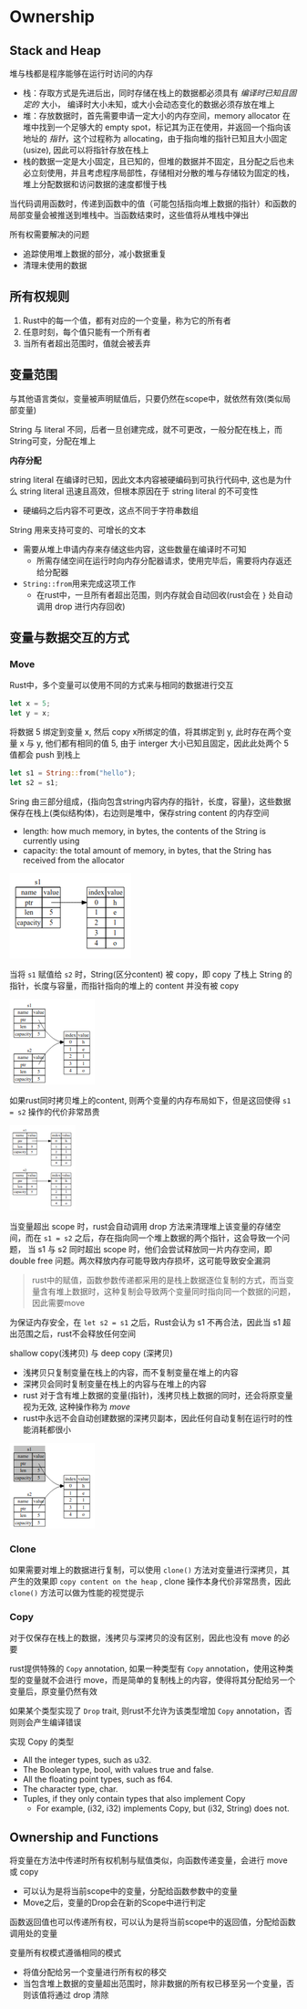 # Ownership

## Stack and Heap

堆与栈都是程序能够在运行时访问的内存
- 栈：存取方式是先进后出，同时存储在栈上的数据都必须具有 *编译时已知且固定的* 大小， 编译时大小未知，或大小会动态变化的数据必须存放在堆上
- 堆：存放数据时，首先需要申请一定大小的内存空间，memory allocator 在堆中找到一个足够大的 empty spot，标记其为正在使用，并返回一个指向该地址的 *指针*，这个过程称为 allocating，由于指向堆的指针已知且大小固定(usize), 因此可以将指针存放在栈上
- 栈的数据一定是大小固定，且已知的，但堆的数据并不固定，且分配之后也未必立刻使用，并且考虑程序局部性，存储相对分散的堆与存储较为固定的栈，堆上分配数据和访问数据的速度都慢于栈

当代码调用函数时，传递到函数中的值（可能包括指向堆上数据的指针）和函数的局部变量会被推送到堆栈中。当函数结束时，这些值将从堆栈中弹出

所有权需要解决的问题
- 追踪使用堆上数据的部分，减小数据重复
- 清理未使用的数据

## 所有权规则

1. Rust中的每一个值，都有对应的一个变量，称为它的所有者
2. 任意时刻，每个值只能有一个所有者
3. 当所有者超出范围时，值就会被丢弃

## 变量范围

与其他语言类似，变量被声明赋值后，只要仍然在scope中，就依然有效(类似局部变量)

String 与 literal 不同，后者一旦创建完成，就不可更改，一般分配在栈上，而String可变，分配在堆上

**内存分配**

string literal 在编译时已知，因此文本内容被硬编码到可执行代码中, 这也是为什么 string literal 迅速且高效，但根本原因在于 string literal 的不可变性
  - 硬编码之后内容不可更改，这点不同于字符串数组

String 用来支持可变的、可增长的文本
- 需要从堆上申请内存来存储这些内容，这些数量在编译时不可知
  - 所需存储空间在运行时向内存分配器请求，使用完毕后，需要将内存返还给分配器
- `String::from`用来完成这项工作
  - 在rust中，一旦所有者超出范围，则内存就会自动回收(rust会在 `}` 处自动调用 drop 进行内存回收)

## 变量与数据交互的方式

### Move

Rust中，多个变量可以使用不同的方式来与相同的数据进行交互

```rust
let x = 5;
let y = x;
```
将数据 5 绑定到变量 x, 然后 copy x所绑定的值，将其绑定到 y, 此时存在两个变量 x 与 y, 他们都有相同的值 5, 由于 interger 大小已知且固定，因此此处两个 5 值都会 push 到栈上

```rust
let s1 = String::from("hello");
let s2 = s1;
```

Sring 由三部分组成，{指向包含string内容内存的指针，长度，容量}，这些数据保存在栈上(类似结构体)，右边则是堆中，保存string content 的内存空间
- length: how much memory, in bytes, the contents of the String is currently using
- capacity: the total amount of memory, in bytes, that the String has received from the allocator

![String的内存布局](./img/2022-11-10-10-45-17.png)

当将 `s1` 赋值给 `s2` 时，String(区分content) 被 copy，即 copy 了栈上 String 的指针，长度与容量，而指针指向的堆上的 content 并没有被 copy

![copy only String](./img/2022-11-10-10-51-12.png)

如果rust同时拷贝堆上的content, 则两个变量的内存布局如下，但是这回使得 `s1 = s2` 操作的代价非常昂贵

![copy content on the heap](./img/2022-11-10-10-55-56.png)

当变量超出 scope 时，rust会自动调用 drop 方法来清理堆上该变量的存储空间，而在 `s1 = s2` 之后，存在指向同一个堆上数据的两个指针，这会导致一个问题， 当 s1 与 s2 同时超出 scope 时，他们会尝试释放同一片内存空间，即 double free 问题。两次释放内存可能导致内存损坏，这可能导致安全漏洞

> rust中的赋值，函数参数传递都采用的是栈上数据逐位复制的方式，而当变量含有堆上数据时，这种复制会导致两个变量同时指向同一个数据的问题，因此需要move

为保证内存安全，在 `let s2 = s1` 之后，Rust会认为 s1 不再合法，因此当 s1 超出范围之后，rust不会释放任何空间

shallow copy(浅拷贝) 与 deep copy (深拷贝)
- 浅拷贝只复制变量在栈上的内容，而不复制变量在堆上的内容
- 深拷贝会同时复制变量在栈上的内容与在堆上的内容
- rust 对于含有堆上数据的变量(指针)，浅拷贝栈上数据的同时，还会将原变量视为无效, 这种操作称为 *move*
- rust中永远不会自动创建数据的深拷贝副本，因此任何自动复制在运行时的性能消耗都很小

![move 的效果](./img/2022-11-10-11-04-55.png)

### Clone

如果需要对堆上的数据进行复制，可以使用 `clone()` 方法对变量进行深拷贝，其产生的效果即 `copy content on the heap` , clone 操作本身代价非常昂贵，因此 `clone()` 方法可以做为性能的视觉提示

### Copy

对于仅保存在栈上的数据，浅拷贝与深拷贝的没有区别，因此也没有 move 的必要

rust提供特殊的 `Copy` annotation, 如果一种类型有 `Copy` annotation，使用这种类型的变量就不会进行 move，而是简单的复制栈上的内容，使得将其分配给另一个变量后，原变量仍然有效

如果某个类型实现了 `Drop` trait, 则rust不允许为该类型增加 `Copy` annotation，否则则会产生编译错误


实现 Copy 的类型
- All the integer types, such as u32.
- The Boolean type, bool, with values true and false.
- All the floating point types, such as f64.
- The character type, char.
- Tuples, if they only contain types that also implement Copy
  - For example, (i32, i32) implements Copy, but (i32, String) does not.

## Ownership and Functions

将变量在方法中传递时所有权机制与赋值类似，向函数传递变量，会进行 move 或 copy
- 可以认为是将当前scope中的变量，分配给函数参数中的变量
- Move之后，变量的Drop会在新的Scope中进行判定

函数返回值也可以传递所有权，可以认为是将当前scope中的返回值，分配给函数调用处的变量

变量所有权模式遵循相同的模式
- 将值分配给另一个变量进行所有权的移交
- 当包含堆上数据的变量超出范围时，除非数据的所有权已移至另一个变量，否则该值将通过 drop 清除
